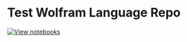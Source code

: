 # Test Wolfram Language Repo

[![View notebooks](https://www.test.wolframcloud.com/objects/dylanb/notebookviewersource/Images/badge.png)](https://www.test.wolframcloud.com/objects/dylanb/api/0.0/CommitObj?user=dylanb314&repo=Test-Repo&branch=master)
